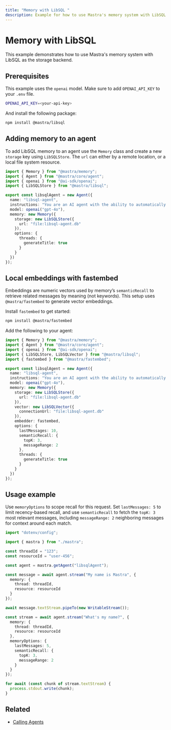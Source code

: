 ```yaml
---
title: "Memory with LibSQL "
description: Example for how to use Mastra's memory system with LibSQL storage and vector database backend.
---
```


# Memory with LibSQL

This example demonstrates how to use Mastra's memory system with LibSQL as the storage backend.

## Prerequisites

This example uses the `openai` model. Make sure to add `OPENAI_API_KEY` to your `.env` file.

```bash filename=".env" copy
OPENAI_API_KEY=<your-api-key>
```

And install the following package:

```bash copy
npm install @mastra/libsql
```

## Adding memory to an agent

To add LibSQL memory to an agent use the `Memory` class and create a new `storage` key using `LibSQLStore`. The `url` can either by a remote location, or a local file system resource.

```typescript filename="src/mastra/agents/example-libsql-agent.ts" showLineNumbers copy
import { Memory } from "@mastra/memory";
import { Agent } from "@mastra/core/agent";
import { openai } from "@ai-sdk/openai";
import { LibSQLStore } from "@mastra/libsql";

export const libsqlAgent = new Agent({
  name: "libsql-agent",
  instructions: "You are an AI agent with the ability to automatically recall memories from previous interactions.",
  model: openai("gpt-4o"),
  memory: new Memory({
    storage: new LibSQLStore({
      url: "file:libsql-agent.db"
    }),
    options: {
      threads: {
        generateTitle: true
      }
    }
  })
});
```

## Local embeddings with fastembed

Embeddings are numeric vectors used by memory’s `semanticRecall` to retrieve related messages by meaning (not keywords). This setup uses `@mastra/fastembed` to generate vector embeddings.

Install `fastembed` to get started:

```bash copy
npm install @mastra/fastembed
```

Add the following to your agent:

```typescript filename="src/mastra/agents/example-libsql-agent.ts" showLineNumbers copy
import { Memory } from "@mastra/memory";
import { Agent } from "@mastra/core/agent";
import { openai } from "@ai-sdk/openai";
import { LibSQLStore, LibSQLVector } from "@mastra/libsql";
import { fastembed } from "@mastra/fastembed";

export const libsqlAgent = new Agent({
  name: "libsql-agent",
  instructions: "You are an AI agent with the ability to automatically recall memories from previous interactions.",
  model: openai("gpt-4o"),
  memory: new Memory({
    storage: new LibSQLStore({
      url: "file:libsql-agent.db"
    }),
    vector: new LibSQLVector({
      connectionUrl: "file:libsql-agent.db"
    }),
    embedder: fastembed,
    options: {
      lastMessages: 10,
      semanticRecall: {
        topK: 3,
        messageRange: 2
      },
      threads: {
        generateTitle: true
      }
    }
  })
});
```

## Usage example

Use `memoryOptions` to scope recall for this request. Set `lastMessages: 5` to limit recency-based recall, and use `semanticRecall` to fetch the `topK: 3` most relevant messages, including `messageRange: 2` neighboring messages for context around each match.

```typescript filename="src/test-libsql-agent.ts" showLineNumbers copy
import "dotenv/config";

import { mastra } from "./mastra";

const threadId = "123";
const resourceId = "user-456";

const agent = mastra.getAgent("libsqlAgent");

const message = await agent.stream("My name is Mastra", {
  memory: {
    thread: threadId,
    resource: resourceId
  }
});

await message.textStream.pipeTo(new WritableStream());

const stream = await agent.stream("What's my name?", {
  memory: {
    thread: threadId,
    resource: resourceId
  },
  memoryOptions: {
    lastMessages: 5,
    semanticRecall: {
      topK: 3,
      messageRange: 2
    }
  }
});

for await (const chunk of stream.textStream) {
  process.stdout.write(chunk);
}
```


## Related

- [Calling Agents](../agents/calling-agents.md)
